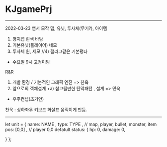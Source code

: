 # KJgamePrj
------------------------------------------------------------------------
2022-03-23
뱀서 모작
맵, 유닛, 투사체(무기?), 아이템
1) 평지맵 흰색 바탕
2) 기본유닛(플레이어) 네모
3) 투사체 원, 세모
//4) 갤러그같은 기본평타


* 수요일 9시 고정미팅

R&R
1) 개발 환경 / 기본적인 그래픽 엔진 => 찬욱
2) 앞으로의 객체설계 +a) 참고될만한 탄막패턴 , 설계 => 민욱

* 우주컨셉(초기안)

찬욱 : 상하좌우 키보드 화살표 움직이게 만듬.

------------------------------------------------------------------------

let unit = {
  name: NAME ,
  type: TYPE , // map, player, bullet, monster, item
  pos: [0,0] , // player 0,0 defatult
  status: {
    hp: 0,
    damage: 0,
    
  } 
};
